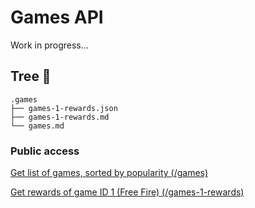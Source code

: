 # Games API

Work in progress...

## Tree 🌲

```less
.games
├── games-1-rewards.json
├── games-1-rewards.md
└── games.md
```

### Public access

[Get list of games, sorted by popularity (/games)](./games/games.md)

[Get rewards of game ID 1 (Free Fire) (/games-1-rewards)](./games/games-1-rewards.md)
